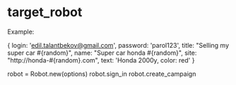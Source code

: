 # target_robot

Example:

{
  login: 'edil.talantbekov@gmail.com',
  password: 'parol123',
  title: "Selling my super car #{random}",
  name: "Super car honda #{random}",
  site: "http://honda-#{random}.com",
  text: 'Honda 2000y, color: red'
}

robot = Robot.new(options)
robot.sign_in
robot.create_campaign
